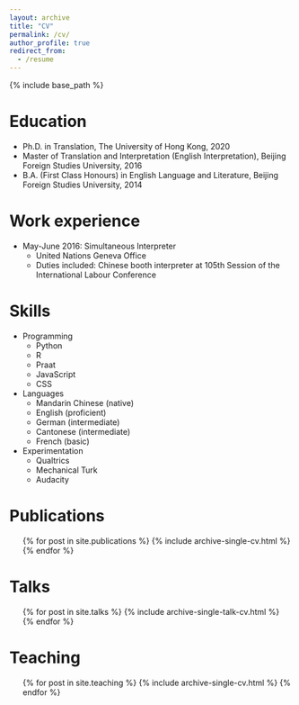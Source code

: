 ```yaml
---
layout: archive
title: "CV"
permalink: /cv/
author_profile: true
redirect_from:
  - /resume
---
```


{% include base_path %}

Education
======
* Ph.D. in Translation, The University of Hong Kong, 2020
* Master of Translation and Interpretation (English Interpretation), Beijing Foreign Studies University, 2016
* B.A. (First Class Honours) in English Language and Literature, Beijing Foreign Studies University, 2014

Work experience
======
* May-June 2016: Simultaneous Interpreter
  * United Nations Geneva Office
  * Duties included: Chinese booth interpreter at 105th Session of the International Labour Conference

  
Skills
======
* Programming
  * Python
  * R
  * Praat
  * JavaScript
  * CSS
* Languages
  * Mandarin Chinese (native)
  * English (proficient)
  * German (intermediate)
  * Cantonese (intermediate)
  * French (basic)
* Experimentation
  * Qualtrics
  * Mechanical Turk
  * Audacity

Publications
======
  <ul>{% for post in site.publications %}
    {% include archive-single-cv.html %}
  {% endfor %}</ul>
  
Talks
======
  <ul>{% for post in site.talks %}
    {% include archive-single-talk-cv.html %}
  {% endfor %}</ul>
  
Teaching
======
  <ul>{% for post in site.teaching %}
    {% include archive-single-cv.html %}
  {% endfor %}</ul>
  
